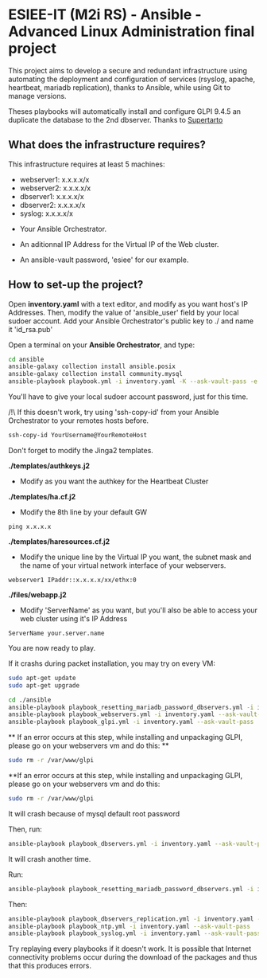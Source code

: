 # ESIEE-IT (M2i RS) - Ansible - Advanced Linux Administration final project
This project aims to develop a secure and redundant infrastructure using automating the deployment and configuration of services (rsyslog, apache, heartbeat, mariadb replication), thanks to Ansible, while using Git to manage versions.

Theses playbooks will automatically install and configure GLPI 9.4.5 an duplicate the database to the 2nd dbserver. Thanks to [Supertarto](https://github.com/supertarto/ansible-glpi)

## What does the infrastructure requires?

This infrastructure requires at least 5 machines: 
- webserver1: x.x.x.x/x
- webserver2: x.x.x.x/x
- dbserver1: x.x.x.x/x
- dbserver2: x.x.x.x/x
- syslog: x.x.x.x/x

+ Your Ansible Orchestrator.

+ An aditionnal IP Address for the Virtual IP of the Web cluster.

+ An ansible-vault password, 'esiee' for our example. 

## How to set-up the project?

Open **inventory.yaml** with a text editor, and modify as you want host's IP Addresses.
Then, modify the value of 'ansible_user' field by your local sudoer account.
Add your Ansible Orchestrator's public key to ./ and name it 'id_rsa.pub'

Open a terminal on your **Ansible Orchestrator**, and type: 

```bash
cd ansible
ansible-galaxy collection install ansible.posix
ansible-galaxy collection install community.mysql
ansible-playbook playbook.yml -i inventory.yaml -K --ask-vault-pass -e "ansible_user=YourLocalSudoerAccount" --ask-pass
```

You'll have to give your local sudoer account password, just for this time. 

/!\ If this doesn't work, try using 'ssh-copy-id' from your Ansible Orchestrator to your remotes hosts before.

```bash
ssh-copy-id YourUsername@YourRemoteHost
```

Don't forget to modify the Jinga2 templates. 

**./templates/authkeys.j2**
- Modify as you want the authkey for the Heartbeat Cluster

**./templates/ha.cf.j2**
- Modify the 8th line by your default GW
```
ping x.x.x.x
```

**./templates/haresources.cf.j2**
- Modify the unique line by the Virtual IP you want, the subnet mask and the name of your virtual network interface of your webservers.
```
webserver1 IPaddr::x.x.x.x/xx/ethx:0
```

**./files/webapp.j2**
- Modify 'ServerName' as you want, but you'll also be able to access your web cluster using it's IP Address
```
ServerName your.server.name
```

You are now ready to play.


If it crashs during packet installation, you may try on every VM:

```bash
sudo apt-get update
sudo apt-get upgrade
```

```bash
cd ./ansible
ansible-playbook playbook_resetting_mariadb_password_dbservers.yml -i inventory.yaml --ask-vault-pass
ansible-playbook playbook_webservers.yml -i inventory.yaml --ask-vault-pass
ansible-playbook playbook_glpi.yml -i inventory.yaml --ask-vault-pass
```

** If an error occurs at this step, while installing and unpackaging GLPI, please go on your webservers vm and do this: **

```bash
sudo rm -r /var/www/glpi
```

**If an error occurs at this step, while installing and unpackaging GLPI, please go on your webservers vm and do this: 

```bash
sudo rm -r /var/www/glpi
```

It will crash because of mysql default root password

Then, run: 

```bash
ansible-playbook playbook_dbservers.yml -i inventory.yaml --ask-vault-pass
```

It will crash another time.

Run: 

```bash
ansible-playbook playbook_resetting_mariadb_password_dbservers.yml -i inventory.yaml --ask-vault-pass
```

Then: 

```bash
ansible-playbook playbook_dbservers_replication.yml -i inventory.yaml --ask-vault-pass
ansible-playbook playbook_ntp.yml -i inventory.yaml --ask-vault-pass
ansible-playbook playbook_syslog.yml -i inventory.yaml --ask-vault-pass
```

Try replaying every playbooks if it doesn't work.
It is possible that Internet connectivity problems occur during the download of the packages and thus that this produces errors.